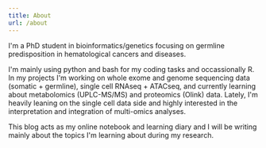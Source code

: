 ```yaml
---
title: About
url: /about
---
```


I'm a PhD student in bioinformatics/genetics focusing on germline predisposition 
in hematological cancers and diseases.

I'm mainly using python and bash for my coding tasks and occassionally R. In my projects I'm working on
whole exome and genome sequencing data (somatic + germline), single cell RNAseq + ATACseq, 
and currently learning about metabolomics (UPLC-MS/MS) and proteomics (Olink) data. Lately, I'm heavily 
leaning on the single cell data side and highly interested in the interpretation and integration of 
multi-omics analyses. 

This blog acts as my online notebook and learning diary and I will be writing mainly about the 
topics I'm learning about during my research. 


